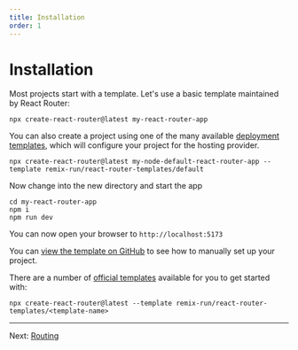 ```yaml
---
title: Installation
order: 1
---
```


# Installation

Most projects start with a template. Let's use a basic template maintained by React Router:

```shellscript nonumber
npx create-react-router@latest my-react-router-app
```

You can also create a project using one of the many available [deployment templates](https://github.com/remix-run/react-router-templates), which will configure your project for the hosting provider.

```shellscript nonumber
npx create-react-router@latest my-node-default-react-router-app --template remix-run/react-router-templates/default
```

Now change into the new directory and start the app

```shellscript nonumber
cd my-react-router-app
npm i
npm run dev
```

You can now open your browser to `http://localhost:5173`

You can [view the template on GitHub][default-template] to see how to manually set up your project.

There are a number of [official templates][react-router-templates] available for you to get started with:

```shellscript nonumber
npx create-react-router@latest --template remix-run/react-router-templates/<template-name>
```

---

Next: [Routing](./routing)

[manual_usage]: ../how-to/manual-usage
[default-template]: https://github.com/remix-run/react-router-templates/tree/main/default
[react-router-templates]: https://github.com/remix-run/react-router-templates
